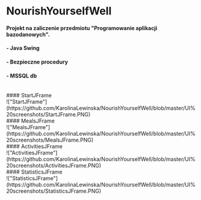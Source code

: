 # NourishYourselfWell
#### Projekt na zaliczenie przedmiotu "Programowanie aplikacji bazodanowych". <br/>
#### - Java Swing 
#### - Bezpieczne procedury
#### - MSSQL db 
<br/>
#### StartJFrame <br/>
!["StartJFrame"](https://github.com/KarolinaLewinska/NourishYourselfWell/blob/master/UI%20screenshots/StartJFrame.PNG) <br/>
#### MealsJFrame <br/>
!["MealsJFrame"](https://github.com/KarolinaLewinska/NourishYourselfWell/blob/master/UI%20screenshots/MealsJFrame.PNG) <br/>
#### ActivitiesJFrame <br/>
!["ActivitiesJFrame"](https://github.com/KarolinaLewinska/NourishYourselfWell/blob/master/UI%20screenshots/ActivitiesJFrame.PNG) <br/>
#### StatisticsJFrame <br/>
!["StatisticsJFrame"](https://github.com/KarolinaLewinska/NourishYourselfWell/blob/master/UI%20screenshots/StatisticsJFrame.PNG) <br/>

